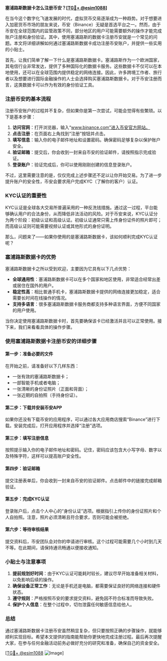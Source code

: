 **塞浦路斯数据卡怎么注册币安？[[TG💪+ @esim1088](https://t.me/s/esim1088)]**

在当今这个数字化飞速发展的时代，虚拟货币交易逐渐成为一种趋势。对于想要进入加密货币市场的朋友来说，币安（Binance）无疑是首选平台之一。然而，由于币安在全球范围内的监管政策不同，部分地区的用户可能需要额外的操作才能完成账户注册和身份验证。其中，使用塞浦路斯的数据卡注册币安就是一个常见的问题。本文将详细讲解如何通过塞浦路斯数据卡成功注册币安账户，并提供一些实用的小贴士。

首先，让我们简单了解一下什么是塞浦路斯数据卡。塞浦路斯作为一个欧洲国家，其电信行业非常发达，提供了多种国际化的数据卡服务。这些数据卡不仅可以在本地使用，还可以在全球范围内提供稳定的网络连接。因此，许多跨境工作者、旅行者以及想要进行国际金融操作的人士会选择购买塞浦路斯数据卡。对于币安注册而言，这类数据卡可以作为有效的身份验证工具。

### 注册币安的基本流程

注册币安账户的过程并不复杂，但如果你是第一次尝试，可能会觉得有些繁琐。以下是基本步骤：

1. **访问官网**：打开浏览器，输入“www.binance.com”进入币安官方网站。
2. **点击注册**：在页面右上角找到“注册”按钮并点击。
3. **填写信息**：输入你的电子邮件地址和设置密码。确保密码足够复杂以保护账户安全。
4. **验证邮箱**：提交后，你会收到一封来自币安的验证邮件，请按照指示完成验证。
5. **登录账户**：验证完成后，你可以使用刚刚创建的信息登录账户。

不过，这里需要注意的是，仅仅完成上述步骤还不足以让你开始交易。为了进一步提升账户的安全性，币安会要求用户完成KYC（了解你的客户）认证。

### KYC认证的重要性

KYC认证是全球各大交易所普遍采用的一种反洗钱措施。通过这一过程，平台能够确认用户的合法身份，从而降低非法活动的风险。对于币安来说，KYC认证分为两个阶段：初级认证和高级认证。初级认证通常只需上传身份证件的照片即可；而高级认证则可能需要视频认证或其他形式的身份证明。

那么，问题来了——如果你使用的是塞浦路斯数据卡，该如何顺利完成KYC认证呢？

### 塞浦路斯数据卡的优势

塞浦路斯数据卡之所以受到欢迎，主要因为它具有以下几点优势：

- **全球通用性**：塞浦路斯数据卡可以在多个国家和地区使用，非常适合经常出差或居住在国外的用户。
- **稳定性高**：相比普通手机卡，塞浦路斯数据卡提供的网络连接更加稳定，适合需要长时间在线操作的情况。
- **支持多语言**：很多塞浦路斯数据卡服务商都支持多种语言界面，方便不同国家的用户使用。

当你决定使用塞浦路斯数据卡时，首先要确保该卡已经激活并且可以正常使用。接下来，我们来看看具体的操作步骤。

### 使用塞浦路斯数据卡注册币安的详细步骤

#### 第一步：准备必要的文件
在开始之前，请准备好以下几样东西：
- 一张有效的塞浦路斯数据卡；
- 一部智能手机或者电脑；
- 一张清晰的身份证照片（正面和背面）；
- 一张近期的自拍照（手持身份证）。

#### 第二步：下载并安装币安APP
如果你还没有下载币安的应用程序，可以通过各大应用商店搜索“Binance”进行下载。安装完成后，打开应用程序并选择“注册”选项。

#### 第三步：填写注册信息
按照提示输入你的电子邮件地址和密码。记住，密码应该包含大小写字母、数字以及特殊字符，这样可以提高账户安全性。

#### 第四步：验证邮箱
提交注册表单后，你会收到一封来自币安的验证邮件。点击邮件中的链接完成邮箱验证。

#### 第五步：完成KYC认证
登录账户后，点击个人中心的“身份认证”选项。根据指引上传你的身份证照片和个人自拍照。注意，照片必须清晰且符合要求，否则可能会被拒绝。

#### 第六步：等待审核结果
提交资料后，币安团队会对你的申请进行审核。这个过程可能需要几个小时到几天不等。在此期间，请保持通讯畅通以便接收通知。

### 小贴士与注意事项

1. **提前规划好时间**：由于KYC认证可能耗时较长，建议尽早开始准备相关材料，以免影响后续的操作。
2. **确保设备正常工作**：无论是手机还是电脑，都需要保证良好的网络连接和硬件状态。
3. **遵守规则**：严格按照币安的要求提交资料，避免因不符合标准而导致失败。
4. **保护个人信息**：在整个过程中，切勿泄露任何敏感信息给他人。

### 总结

通过塞浦路斯数据卡注册币安虽然稍显复杂，但只要按照正确的步骤操作，就能够顺利实现目标。希望本文提供的指南能帮助你更快地完成注册过程。最后再次提醒大家，在参与任何金融活动前务必做好充分的研究和准备，确保自己的资金安全。

[[TG💪+ @esim1088](https://t.me/s/esim1088) ![Image](https://i.postimg.cc/4NQfJmqS/Snipaste-2025-05-13-00-14-12.png)]
